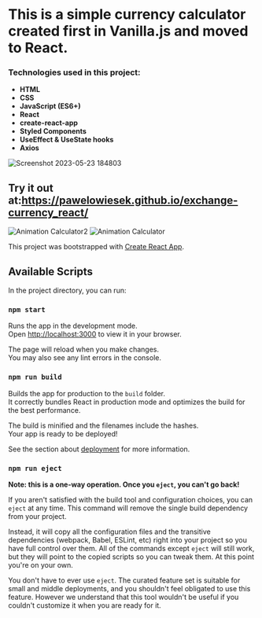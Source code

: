 # This is a simple currency calculator created first in Vanilla.js and moved to React.
### Technologies used in this project:
- **HTML**
- **CSS**
- **JavaScript (ES6+)**
- **React**
- **create-react-app**
- **Styled Components**
- **UseEffect & UseState hooks**
- **Axios**

![Screenshot 2023-05-23 184803](https://github.com/PawelOwiesek/exchange-currency_react/assets/121549413/8a477b13-197c-43f4-808e-d1d0abd9ebd3)


## Try it out at:https://pawelowiesek.github.io/exchange-currency_react/

![Animation Calculator2](https://github.com/PawelOwiesek/exchange-currency_react/assets/121549413/ca6431e1-5991-4c7c-8e71-c051f7d48527)
![Animation Calculator](https://github.com/PawelOwiesek/exchange-currency_react/assets/121549413/1869575f-19ec-4241-aa5c-6b3d47dfd275)


This project was bootstrapped with [Create React App](https://github.com/facebook/create-react-app).

## Available Scripts

In the project directory, you can run:

### `npm start`

Runs the app in the development mode.\
Open [http://localhost:3000](http://localhost:3000) to view it in your browser.

The page will reload when you make changes.\
You may also see any lint errors in the console.


### `npm run build`

Builds the app for production to the `build` folder.\
It correctly bundles React in production mode and optimizes the build for the best performance.

The build is minified and the filenames include the hashes.\
Your app is ready to be deployed!

See the section about [deployment](https://facebook.github.io/create-react-app/docs/deployment) for more information.

### `npm run eject`

**Note: this is a one-way operation. Once you `eject`, you can't go back!**

If you aren't satisfied with the build tool and configuration choices, you can `eject` at any time. This command will remove the single build dependency from your project.

Instead, it will copy all the configuration files and the transitive dependencies (webpack, Babel, ESLint, etc) right into your project so you have full control over them. All of the commands except `eject` will still work, but they will point to the copied scripts so you can tweak them. At this point you're on your own.

You don't have to ever use `eject`. The curated feature set is suitable for small and middle deployments, and you shouldn't feel obligated to use this feature. However we understand that this tool wouldn't be useful if you couldn't customize it when you are ready for it.


